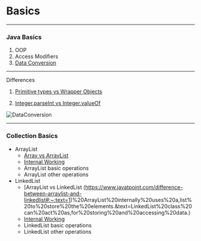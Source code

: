 
# Basics 
-------------
### Java Basics
1. OOP 
2. Access Modifiers
3. [Data Conversion](https://github.com/kishorchannal/Basics/blob/main/Java%20Basics/DataConversion.java)

-------------
Differences
1. [Primitive types vs Wrapper Objects](https://medium.com/@bpnorlander/java-understanding-primitive-types-and-wrapper-objects-a6798fb2afe9) 

2.  [Integer.parseInt vs Integer.valueOf](https://www.geeksforgeeks.org/integer-valueof-vs-integer-parseint-with-examples/#:~:text=valueOf()%20returns%20an%20Integer,()%20returns%20a%20primitive%20int.&text=Both%20String%20and%20integer%20can,passed%20as%20parameter%20to%20Integer)

![DataConversion](https://user-images.githubusercontent.com/15795912/97032992-43a7ce00-1580-11eb-8e3f-578331a18364.PNG)

-------------
### Collection Basics
 * ArrayList
    * [Array vs ArrayList](https://www.javatpoint.com/difference-between-array-and-arraylist)
    * [Internal Working](https://knpcode.com/java/collections/arraylist-internal-implementation-in-java/) 
    * ArrayList basic operations
    * ArrayList other operations
 * LinkedList
   * [ArrayList vs LinkedList (https://www.javatpoint.com/difference-between-arraylist-and-linkedlist#:~:text=1)%20ArrayList%20internally%20uses%20a,list%20to%20store%20the%20elements.&text=LinkedList%20class%20can%20act%20as,for%20storing%20and%20accessing%20data.)
   * [Internal Working](https://knpcode.com/java/collections/linkedlist-internal-implementation-in-java/)
   * LinkedList basic operations
   * LinkedList other operations

